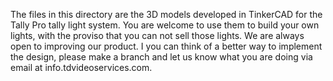 The files in this directory are the 3D models developed in TinkerCAD for the Tally Pro tally light system.
You are welcome to use them to build your own lights, with the proviso that you can not sell those lights.
We are always open to improving our product.  I you can think of a better way to implement the design, 
please make a branch and let us know what you are doing via email at info.tdvideoservices.com.
